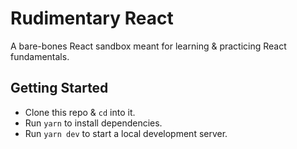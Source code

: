 # Rudimentary React

A bare-bones React sandbox meant for learning & practicing React fundamentals.

## Getting Started
* Clone this repo & `cd` into it.
* Run `yarn` to install dependencies. 
* Run `yarn dev` to start a local development server.
